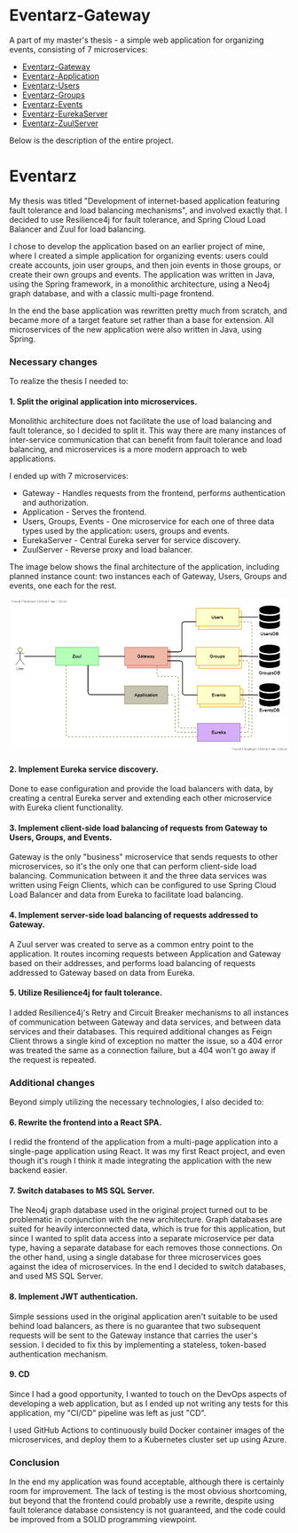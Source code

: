# Eventarz-Gateway

A part of my master's thesis - a simple web application for organizing events, consisting of 7 microservices:

- [Eventarz-Gateway](https://github.com/Atloas/Eventarz-Gateway)
- [Eventarz-Application](https://github.com/Atloas/Eventarz-Application)
- [Eventarz-Users](https://github.com/Atloas/Eventarz-Users)
- [Eventarz-Groups](https://github.com/Atloas/Eventarz-Groups)
- [Eventarz-Events](https://github.com/Atloas/Eventarz-Events)
- [Eventarz-EurekaServer](https://github.com/Atloas/Eventarz-EurekaServer)
- [Eventarz-ZuulServer](https://github.com/Atloas/Eventarz-ZuulServer)

Below is the description of the entire project.

# Eventarz

My thesis was titled "Development of internet-based application featuring fault tolerance and load balancing mechanisms", and involved exactly that.
I decided to use Resilience4j for fault tolerance, and Spring Cloud Load Balancer and Zuul for load balancing.

I chose to develop the application based on an earlier project of mine, where I created a simple application for organizing events: users could create accounts, join user groups, and then join events in those groups, or create their own groups and events.
The application was written in Java, using the Spring framework, in a monolithic architecture, using a Neo4j graph database, and with a classic multi-page frontend.

In the end the base application was rewritten pretty much from scratch, and became more of a target feature set rather than a base for extension. All microservices of the new application were also written in Java, using Spring.

### Necessary changes

To realize the thesis I needed to:

#### 1. Split the original application into microservices.
 
Monolithic architecture does not facilitate the use of load balancing and fault tolerance, so I decided to split it. This way there are many instances of inter-service communication that can benefit from fault tolerance and load balancing, and microservices is a more modern approach to web applications. 

I ended up with 7 microservices:

- Gateway - Handles requests from the frontend, performs authentication and authorization.
- Application - Serves the frontend.
- Users, Groups, Events - One microservice for each one of three data types used by the application: users, groups and events.
- EurekaServer - Central Eureka server for service discovery.
- ZuulServer - Reverse proxy and load balancer.

The image below shows the final architecture of the application, including planned instance count: two instances each of Gateway, Users, Groups and events, one each for the rest.

![Architecture](docs/EventarzMicroservices.png)

#### 2. Implement Eureka service discovery.

Done to ease configuration and provide the load balancers with data, by creating a central Eureka server and extending each other microservice with Eureka client functionality.

#### 3. Implement client-side load balancing of requests from Gateway to Users, Groups, and Events.

Gateway is the only "business" microservice that sends requests to other microservices, so it's the only one that can perform client-side load balancing.
Communication between it and the three data services was written using Feign Clients, which can be configured to use Spring Cloud Load Balancer and data from Eureka to facilitate load balancing.

#### 4. Implement server-side load balancing of requests addressed to Gateway.

A Zuul server was created to serve as a common entry point to the application.
It routes incoming requests between Application and Gateway based on their addresses, and performs load balancing of requests addressed to Gateway based on data from Eureka.

#### 5. Utilize Resilience4j for fault tolerance.

I added Resilience4j's Retry and Circuit Breaker mechanisms to all instances of communication between Gateway and data services, and between data services and their databases.
This required additional changes as Feign Client throws a single kind of exception no matter the issue, so a 404 error was treated the same as a connection failure, but a 404 won't go away if the request is repeated. 

### Additional changes

Beyond simply utilizing the necessary technologies, I also decided to:

#### 6. Rewrite the frontend into a React SPA.

I redid the frontend of the application from a multi-page application into a single-page application using React. It was my first React project, and even though it's rough I think it made integrating the application with the new backend easier.

#### 7. Switch databases to MS SQL Server.

The Neo4j graph database used in the original project turned out to be problematic in conjunction with the new architecture.
Graph databases are suited for heavily interconnected data, which is true for this application, but since I wanted to split data access into a separate microservice per data type, having a separate database for each removes those connections.
On the other hand, using a single database for three microservices goes against the idea of microservices. In the end I decided to switch databases, and used MS SQL Server.

#### 8. Implement JWT authentication.

Simple sessions used in the original application aren't suitable to be used behind load balancers, as there is no guarantee that two subsequent requests will be sent to the Gateway instance that carries the user's session.
I decided to fix this by implementing a stateless, token-based authentication mechanism.

#### 9. CD

Since I had a good opportunity, I wanted to touch on the DevOps aspects of developing a web application, but as I ended up not writing any tests for this application, my "CI/CD" pipeline was left as just "CD".

I used GitHub Actions to continuously build Docker container images of the microservices, and deploy them to a Kubernetes cluster set up using Azure.

### Conclusion

In the end my application was found acceptable, although there is certainly room for improvement.
The lack of testing is the most obvious shortcoming, but beyond that the frontend could probably use a rewrite, despite using fault tolerance database consistency is not guaranteed, and the code could be improved from a SOLID programming viewpoint.
